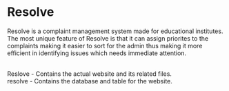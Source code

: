 # Resolve

Resolve is a complaint management system made for educational institutes. The most unique feature of Resolve is that it can assign priorites to the complaints making it easier to sort for the admin thus making it more efficient in identifying issues which needs immediate attention. 

<br>
Reslove - Contains the actual website and its related files.
<br>
resolve - Contains the database and table for the website.
